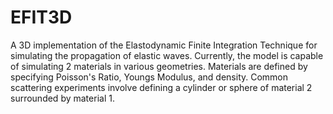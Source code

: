 # EFIT3D
A 3D implementation of the Elastodynamic Finite Integration Technique for simulating the propagation of elastic waves. Currently, the model is capable of simulating 2 materials in various geometries. Materials are defined by specifying Poisson's Ratio, Youngs Modulus, and density. Common scattering experiments involve defining a cylinder or sphere of material 2 surrounded by material 1. 
